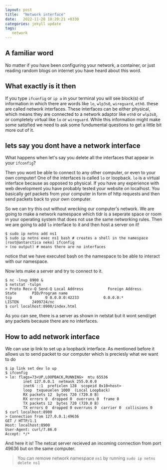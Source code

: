 ```yaml
---
layout: post
title:  "Network interface"
date:   2022-11-28 18:20:21 +0330
categories: jekyll update
tags: 
   network
---
```

## A familiar word

No matter if you have been configuring your network, a container, or just reading random blogs on internet you have heard about this word.

## What exactly is it then

If you type `ifconfig` or `ip a` in your terminal you will see block(s) of information in which there are words like `lo`, `wlp3s0`, `wireguard`, `eth0`. these are called network interfaces.
These interfaces can be either physical, which means they are connected to a network adaptor like `eth0` or `wlp3s0`, or completely virtual like `lo` or `wireguard`.
While this information might make some satisfied we need to ask some fundumental questions to get a little bit more out of it.

## lets say you dont have a network interface

What happens when let's say you delete all the interfaces that appear in your `ifconfig`?

Then you wont be able to connect to any other computer, or even to your own computer!
One of the interfaces is called `lo` or loopback. `lo` is a virtual interface because as opposed to physical. If you have any experience with web development you have probably tested your website on localhost. You basically get packets from your computer in form of http requests and then send packets back to your own computer.

So we can try this out without wrecking our computer's network. We are going to make a network namespace which tldr is a seperate space or room in your operating system that does not use the same networking rules. Then we are going to add `lo` interface to it and then host a server on it!

```
$ sudo ip netns add ns1
$ sudo ip netns exec ns1 bash # creates a shell in the namespace
[root@antarctica neko] ifconfig
> (no output) # means there are no interfaces
```
notice that we have executed bash on the namespace to be able to interact with our namespace.

Now lets make a server and try to connect to it.

```
$ nc -lnvp 8900 &
$ netstat -tulpn
> Proto Recv-Q Send-Q Local Address           Foreign Address         State       PID/Program name    
tcp        0      0 0.0.0.0:42233           0.0.0.0:*               LISTEN      2499724/nc  
$ curl localhost:8900/index.html 
```

As you can see, there is a server as shown in netstat but it wont send/get any packets because there are no interfaces.

## How to add network interface
We can use ip link to set up a loopback interface. As mentioned before it allows us to send packet to our computer which is preciesly what we want to do

```
$ ip link set dev lo up
$ ifconfig
> lo: flags=73<UP,LOOPBACK,RUNNING>  mtu 65536
        inet 127.0.0.1  netmask 255.0.0.0
        inet6 ::1  prefixlen 128  scopeid 0x10<host>
        loop  txqueuelen 1000  (Local Loopback)
        RX packets 12  bytes 720 (720.0 B)
        RX errors 0  dropped 0  overruns 0  frame 0
        TX packets 12  bytes 720 (720.0 B)
        TX errors 0  dropped 0 overruns 0  carrier 0  collisions 0
$ curl localhost:8900
> Connection from 127.0.0.1:49636
GET / HTTP/1.1
Host: localhost:8900
User-Agent: curl/7.86.0
Accept: */*
```
And here it is! The netcat server recieved an incoming connection from port 49636 but on the same computer.

> You can remove network namespace `ns1` by running `sudo ip netns delete ns1`
